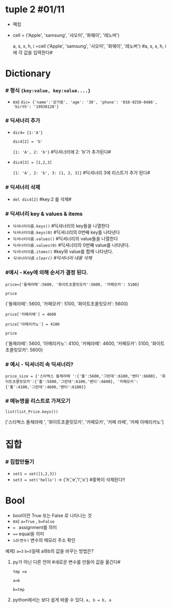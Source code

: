 # tuple 2 #01/11

- 팩킹

- cell = ('Apple', 'samsung', '샤오미', '화웨이', '레노버')

  a, s, x, h, i =cell
  ('Apple', 'samsung', '샤오미', '화웨이', '레노버') #a, s, x, h, i 에 각 값을 입력한다#





# Dictionary

### # 형식 `{key:value, key:value....}`

- ex) `dic= {'name':'강가람', 'age': '30', 'phone': '010-9250-0486', 'birth': '19930128'}`

  

### # 딕셔너리 추가

- `dic4= {1:'A'}`

  `dic4[2] = 'b'`

  `{1: 'A', 2: 'b'}` 	#딕셔너리에 2: 'b'가 추가된다#

- `dic4[3] = [1,2,3]`

  `{1: 'A', 2: 'b', 3: [1, 2, 3]}` #딕셔너리 3에 리스트가 추가 된다#

### # 딕셔너리 삭제

- `del dic4[2]` #key:2 를 삭제#

### # 딕셔너리 key & values & items 

- `딕셔너리이름.keys()`  #딕셔너리의 key들을 나열한다
- `딕셔너리이름.keys(0)` #딕셔너리의 0번째 key를 나타낸다
- `딕셔너리이름.values()` #딕셔너리의 value들을 나열한다
- `딕셔너리이름.values(0)` #딕셔너리의 0번쨰 value를 나타낸다.
- `딕셔너리이름.items()` #key와 value를 함께 나타낸다.
- *`딕셔너리이름.clear()` #딕셔너리 내용 삭제*



### #예시 - Key에 의해 순서가 결정 된다.

`price={'돌체라떼':5600, '화이트초콜릿모카':5600, '카페모카': 5100}`

`price`

 {'돌체라떼': 5600, '카페모카': 5100, '화이트초콜릿모카': 5600}

`price['카페라떼'] = 4600`

`price['아메리카노'] = 4100`

`price`

{'돌체라떼': 5600, '아메리카노': 4100, '카페라떼': 4600, '카페모카': 5100, '화이트초콜릿모카': 5600}



### # 예시 - 딕셔너리 속 딕셔너리?

`price_size = {'스타벅스 돌체라떼 ':{'톨':5600,'그란데':6100,'벤티':6600}, '화이트초콜릿모카':{'톨':5600,'그란데':6100,'벤티':6600}, '카페모카':{'톨':4100,'그란데':4600,'벤티':6100}}`



### # 메뉴명을 리스트로 가져오기

`list(list_Price.keys())`

['스타벅스 돌체라떼 ', '화이트초콜릿모카', '카페모카', '카페 라떼', '카페 아메리카노']



# 집합

### # 집합만들기

- `set1 = set([1,2,3])` 
- `set3 = set('hello')` → {'h','e','l','o'} #중복이 삭제된다!!





# Bool

- bool이란 True  또는 False 로 나타나는 것
- ex) `a=True` , `b=False`
- `= `  assignment를 의미
- `==` equal을 의미
- `id(변수)` 변수의 메모리 주소 확인



예제) `a=3` `b=5`일때 a와b의 값을 바꾸는 방법은?

 1. py가 아닌 다른 언어 #새로운 변수를 만들어 값을 옮긴다#

    `tmp =a`

    `a=b`

    `b=tmp`

 2. python에서는 보다 쉽게 바꿀 수 있다.
    `a, b = b, a`

    
